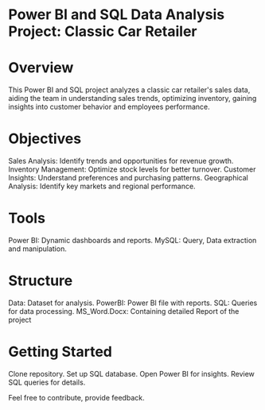 # Power BI and SQL Data Analysis Project: Classic Car Retailer

# Overview

This Power BI and SQL project analyzes a classic car retailer's sales data, aiding the team in understanding sales trends, optimizing inventory, gaining insights into customer behavior and employees performance.

# Objectives

Sales Analysis: Identify trends and opportunities for revenue growth.
Inventory Management: Optimize stock levels for better turnover.
Customer Insights: Understand preferences and purchasing patterns.
Geographical Analysis: Identify key markets and regional performance.

# Tools

Power BI: Dynamic dashboards and reports.
MySQL: Query, Data extraction and manipulation.


# Structure

Data: Dataset for analysis.
PowerBI: Power BI file with reports.
SQL: Queries for data processing.
MS_Word.Docx: Containing detailed Report of the project

# Getting Started

Clone repository.
Set up SQL database.
Open Power BI for insights.
Review SQL queries for details.

Feel free to contribute, provide feedback.
 
